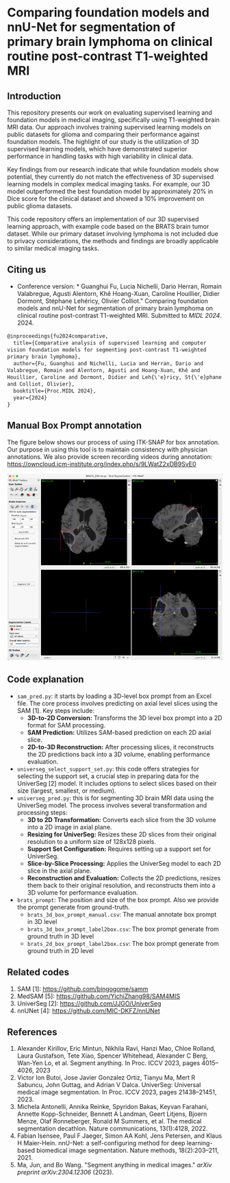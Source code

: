 # Comparing foundation models and nnU-Net for segmentation of primary brain lymphoma on clinical routine post-contrast T1-weighted MRI

## Introduction

This repository presents our work on evaluating supervised learning and foundation models in medical imaging, specifically using T1-weighted brain MRI data. Our approach involves training supervised learning models on public datasets for glioma and comparing their performance against foundation models. The highlight of our study is the utilization of 3D supervised learning models, which have demonstrated superior performance in handling tasks with high variability in clinical data.

Key findings from our research indicate that while foundation models show potential, they currently do not match the effectiveness of 3D supervised learning models in complex medical imaging tasks. For example, our 3D model outperformed the best foundation model by approximately 20% in Dice score for the clinical dataset and showed a 10% improvement on public glioma datasets.

This code repository offers an implementation of our 3D supervised learning approach, with example code based on the BRATS brain tumor dataset. While our primary dataset involving lymphoma is not included due to privacy considerations, the methods and findings are broadly applicable to similar medical imaging tasks. 

## Citing us
* Conference version: * Guanghui Fu, Lucia Nichelli, Dario Herran, Romain Valabregue, Agusti Alentorn, Khê Hoang-Xuan, Caroline Houillier, Didier Dormont, Stéphane Lehéricy, Olivier Colliot." Comparing foundation models and nnU-Net for segmentation of primary brain lymphoma on clinical routine post-contrast T1-weighted MRI. Submitted to *MIDL 2024*. 2024.

```
@inproceedings{fu2024comparative,
  title={Comparative analysis of supervised learning and computer vision foundation models for segmenting post-contrast T1-weighted primary brain lymphoma},
  author={Fu, Guanghui and Nichelli, Lucia and Herran, Dario and Valabregue, Romain and Alentorn, Agusti and Hoang-Xuan, Khê and Houillier, Caroline and Dormont, Didier and Leh{\'e}ricy, St{\'e}phane and Colliot, Olivier},
  booktitle={Proc.MIDL 2024},
  year={2024}
}
```


## Manual Box Prompt annotation

The figure below shows our process of using ITK-SNAP for box annotation. Our purpose in using this tool is to maintain consistency with physician annotations.
We also provide screen recording videos during annotation: https://owncloud.icm-institute.org/index.php/s/9LWatZ2xDB9SvE0

![manual_box](https://github.com/GuanghuiFU/medical_cv_foundation_eval/blob/main/manual_box_prompt.png)

## Code explanation

* `sam_pred.py`: it starts by loading a 3D-level box prompt from an Excel file. The core process involves predicting on axial level slices using the SAM [1]. Key steps include:
  * **3D-to-2D Conversion:** Transforms the 3D level box prompt into a 2D format for SAM processing.
  * **SAM Prediction:** Utilizes SAM-based prediction on each 2D axial slice.
  * **2D-to-3D Reconstruction:** After processing slices, it reconstructs the 2D predictions back into a 3D volume, enabling performance evaluation.
* `universeg_select_support_set.py`: this code offers strategies for selecting the support set, a crucial step in preparing data for the UniverSeg [2] model. It includes options to select slices based on their size (largest, smallest, or medium). 
* `universeg_pred.py`: this is for segmenting 3D brain MRI data using the UniverSeg model. The process involves several transformation and processing steps:
  * **3D to 2D Transformation:** Converts each slice from the 3D volume into a 2D image in axial plane.
  * **Resizing for UniverSeg:** Resizes these 2D slices from their original resolution to a uniform size of 128x128 pixels.
  * **Support Set Configuration:** Requires setting up a support set for UniverSeg.
  * **Slice-by-Slice Processing:** Applies the UniverSeg model to each 2D slice in the axial plane.
  * **Reconstruction and Evaluation:** Collects the 2D predictions, resizes them back to their original resolution, and reconstructs them into a 3D volume for performance evaluation.
* `brats_prompt`: The position and size of the box prompt. Also we provide the prompt generate from ground-truth.
  * `brats_3d_box_prompt_manual.csv`: The manual annotate box prompt in 3D level
  * `brats_3d_box_prompt_label2box.csv`: The box prompt generate from ground truth in 3D level
  * `brats_2d_box_prompt_label2box.csv`: The box prompt generate from ground truth in 2D level

## Related codes

1. SAM [1]: https://github.com/bingogome/samm
2. MedSAM [5]: https://github.com/YichiZhang98/SAM4MIS
3. UniverSeg [2]: https://github.com/JJGO/UniverSeg
4. nnUNet [4]: https://github.com/MIC-DKFZ/nnUNet

## References

1. Alexander Kirillov, Eric Mintun, Nikhila Ravi, Hanzi Mao, Chloe Rolland, Laura Gustafson, Tete Xiao, Spencer Whitehead, Alexander C Berg, Wan-Yen Lo, et al. Segment anything. In Proc. ICCV 2023, pages 4015–4026, 2023
2. Victor Ion Butoi, Jose Javier Gonzalez Ortiz, Tianyu Ma, Mert R Sabuncu, John Guttag, and Adrian V Dalca. UniverSeg: Universal medical image segmentation. In Proc. ICCV 2023, pages 21438–21451, 2023.
3. Michela Antonelli, Annika Reinke, Spyridon Bakas, Keyvan Farahani, Annette Kopp-Schneider, Bennett A Landman, Geert Litjens, Bjoern Menze, Olaf Ronneberger, Ronald M Summers, et al. The medical segmentation decathlon. Nature communications, 13(1):4128, 2022.
4. Fabian Isensee, Paul F Jaeger, Simon AA Kohl, Jens Petersen, and Klaus H Maier-Hein. nnU-Net: a self-configuring method for deep learning-based biomedical image segmentation. Nature methods, 18(2):203–211, 2021.
5. Ma, Jun, and Bo Wang. "Segment anything in medical images." *arXiv preprint arXiv:2304.12306* (2023).




